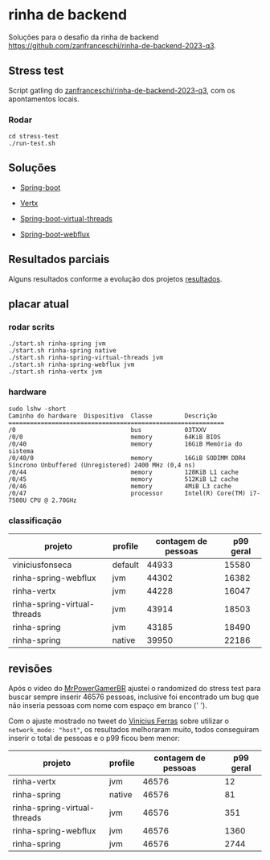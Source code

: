 # rinha de backend

Soluções para o desafio da rinha de backend https://github.com/zanfranceschi/rinha-de-backend-2023-q3.

## Stress test

Script gatling do [zanfranceschi/rinha-de-backend-2023-q3](https://github.com/zanfranceschi/rinha-de-backend-2023-q3/tree/main/stress-test), com os apontamentos locais.

### Rodar

```shell
cd stress-test
./run-test.sh
```

## Soluções

- [Spring-boot](rinha-spring)

- [Vertx](rinha-vertx)

- [Spring-boot-virtual-threads](rinha-spring-virtual-threads)

- [Spring-boot-webflux](rinha-spring-webflux)

## Resultados parciais

Alguns resultados conforme a evolução dos projetos [resultados](resultados.md).

## placar atual

### rodar scrits

```shell
./start.sh rinha-spring jvm
./start.sh rinha-spring native
./start.sh rinha-spring-virtual-threads jvm
./start.sh rinha-spring-webflux jvm
./start.sh rinha-vertx jvm
```

### hardware

```shell
sudo lshw -short
Caminho do hardware  Dispositivo  Classe         Descrição
============================================================
/0                                bus            03TXXV
/0/0                              memory         64KiB BIOS
/0/40                             memory         16GiB Memória do sistema
/0/40/0                           memory         16GiB SODIMM DDR4 Síncrono Unbuffered (Unregistered) 2400 MHz (0,4 ns)
/0/44                             memory         128KiB L1 cache
/0/45                             memory         512KiB L2 cache
/0/46                             memory         4MiB L3 cache
/0/47                             processor      Intel(R) Core(TM) i7-7500U CPU @ 2.70GHz
```

### classificação

| projeto | profile | contagem de pessoas | p99 geral |
| --- | --- | --- | --- |
| viniciusfonseca | default | 44933 | 15580 |
| rinha-spring-webflux | jvm | 44302 | 16382 |
| rinha-vertx | jvm | 44228 | 16047 |
| rinha-spring-virtual-threads | jvm | 43914 | 18503 |
| rinha-spring | jvm | 43185 | 18490 |
| rinha-spring | native | 39950 | 22186 |


## revisões

Após o video do [MrPowerGamerBR](https://www.youtube.com/watch?v=XqYdhlkRlus) ajustei o randomized do stress test para buscar sempre inserir 46576 pessoas, inclusive foi encontrado um bug que não inseria pessoas com nome com espaço em branco (' ').

Com o ajuste mostrado no tweet do [Vinícius Ferras](https://twitter.com/viniciusfcf/status/1700298875574030608) sobre utilizar o `network_mode: "host"`, os resultados melhoraram muito, todos conseguiram inserir o total de pessoas e o p99 ficou bem menor:

| projeto | profile | contagem de pessoas | p99 geral |
| --- | --- | --- | --- |
| rinha-vertx | jvm | 46576 | 12 |
| rinha-spring | native | 46576 | 81 |
| rinha-spring-virtual-threads | jvm | 46576 | 351 |
| rinha-spring-webflux | jvm | 46576 | 1360 |
| rinha-spring | jvm | 46576 | 2744 |
